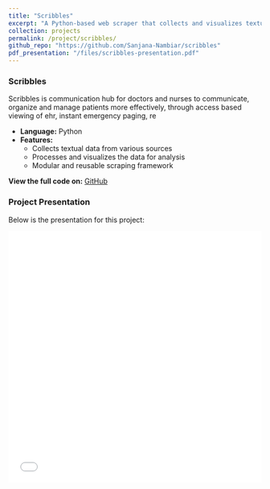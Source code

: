 ```yaml
---
title: "Scribbles"
excerpt: "A Python-based web scraper that collects and visualizes textual data.<br/>"
collection: projects
permalink: /project/scribbles/
github_repo: "https://github.com/Sanjana-Nambiar/scribbles"
pdf_presentation: "/files/scribbles-presentation.pdf"
---
```


### Scribbles

Scribbles is communication hub for doctors and nurses to communicate, organize and manage patients more effectively, through access based viewing of ehr, instant emergency paging, re

- **Language:** Python  
- **Features:**
  - Collects textual data from various sources
  - Processes and visualizes the data for analysis
  - Modular and reusable scraping framework

<div>
  <strong>View the full code on:</strong>  
  <a href="{{ page.github_repo }}" target="_blank" class="btn btn-outline-primary">GitHub</a>
</div>

### Project Presentation
Below is the presentation for this project:

<iframe src="/files/scribbles.pdf" style="width: 100%; height: 500px;" frameborder="0"></iframe>
